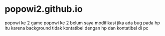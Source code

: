 # popowi2.github.io
popowi ke 2
game popowi ke 2 belum saya modifikasi 
jika ada bug pada hp itu karena background tidak kontatibel dengan hp dan kontatibel di pc
